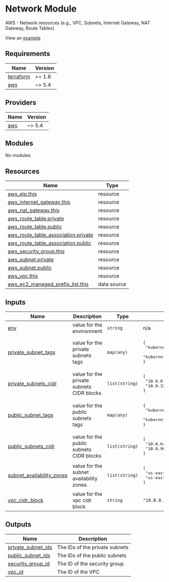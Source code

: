 # Network Module

AWS - Network resources (e.g., VPC, Subnets, Internet Gateway, NAT Gateway, Route Tables)

View an [example](../../deployments/dev/vpc/terragrunt.hcl)

## Requirements

| Name | Version |
|------|---------|
| <a name="requirement_terraform"></a> [terraform](#requirement\_terraform) | >= 1.8 |
| <a name="requirement_aws"></a> [aws](#requirement\_aws) | ~> 5.4 |

## Providers

| Name | Version |
|------|---------|
| <a name="provider_aws"></a> [aws](#provider\_aws) | ~> 5.4 |

## Modules

No modules.

## Resources

| Name | Type |
|------|------|
| [aws_eip.this](https://registry.terraform.io/providers/hashicorp/aws/latest/docs/resources/eip) | resource |
| [aws_internet_gateway.this](https://registry.terraform.io/providers/hashicorp/aws/latest/docs/resources/internet_gateway) | resource |
| [aws_nat_gateway.this](https://registry.terraform.io/providers/hashicorp/aws/latest/docs/resources/nat_gateway) | resource |
| [aws_route_table.private](https://registry.terraform.io/providers/hashicorp/aws/latest/docs/resources/route_table) | resource |
| [aws_route_table.public](https://registry.terraform.io/providers/hashicorp/aws/latest/docs/resources/route_table) | resource |
| [aws_route_table_association.private](https://registry.terraform.io/providers/hashicorp/aws/latest/docs/resources/route_table_association) | resource |
| [aws_route_table_association.public](https://registry.terraform.io/providers/hashicorp/aws/latest/docs/resources/route_table_association) | resource |
| [aws_security_group.this](https://registry.terraform.io/providers/hashicorp/aws/latest/docs/resources/security_group) | resource |
| [aws_subnet.private](https://registry.terraform.io/providers/hashicorp/aws/latest/docs/resources/subnet) | resource |
| [aws_subnet.public](https://registry.terraform.io/providers/hashicorp/aws/latest/docs/resources/subnet) | resource |
| [aws_vpc.this](https://registry.terraform.io/providers/hashicorp/aws/latest/docs/resources/vpc) | resource |
| [aws_ec2_managed_prefix_list.this](https://registry.terraform.io/providers/hashicorp/aws/latest/docs/data-sources/ec2_managed_prefix_list) | data source |

## Inputs

| Name | Description | Type | Default | Required |
|------|-------------|------|---------|:--------:|
| <a name="input_env"></a> [env](#input\_env) | value for the environment | `string` | n/a | yes |
| <a name="input_private_subnet_tags"></a> [private\_subnet\_tags](#input\_private\_subnet\_tags) | value for the private subnets tags | `map(any)` | <pre>{<br>  "kubernetes.io/cluster/dev-demo": "owned",<br>  "kubernetes.io/role/internal-elb": "1"<br>}</pre> | no |
| <a name="input_private_subnets_cidr"></a> [private\_subnets\_cidr](#input\_private\_subnets\_cidr) | value for the private subnets CIDR blocks | `list(string)` | <pre>[<br>  "10.0.0.0/19",<br>  "10.0.32.0/19"<br>]</pre> | no |
| <a name="input_public_subnet_tags"></a> [public\_subnet\_tags](#input\_public\_subnet\_tags) | value for the public subnets tags | `map(any)` | <pre>{<br>  "kubernetes.io/cluster/dev-demo": "owned",<br>  "kubernetes.io/role/elb": "1"<br>}</pre> | no |
| <a name="input_public_subnets_cidr"></a> [public\_subnets\_cidr](#input\_public\_subnets\_cidr) | value for the public subnets CIDR blocks | `list(string)` | <pre>[<br>  "10.0.64.0/19",<br>  "10.0.96.0/19"<br>]</pre> | no |
| <a name="input_subnet_availability_zones"></a> [subnet\_availability\_zones](#input\_subnet\_availability\_zones) | value for the subnet availability zones | `list(string)` | <pre>[<br>  "us-east-1a",<br>  "us-east-1b"<br>]</pre> | no |
| <a name="input_vpc_cidr_block"></a> [vpc\_cidr\_block](#input\_vpc\_cidr\_block) | value for the vpc cidr block | `string` | `"10.0.0.0/16"` | no |

## Outputs

| Name | Description |
|------|-------------|
| <a name="output_private_subnet_ids"></a> [private\_subnet\_ids](#output\_private\_subnet\_ids) | The IDs of the private subnets |
| <a name="output_public_subnet_ids"></a> [public\_subnet\_ids](#output\_public\_subnet\_ids) | The IDs of the public subnets |
| <a name="output_security_group_id"></a> [security\_group\_id](#output\_security\_group\_id) | The ID of the security group |
| <a name="output_vpc_id"></a> [vpc\_id](#output\_vpc\_id) | The ID of the VPC |